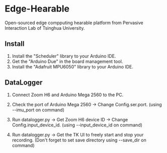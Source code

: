 # Edge-Hearable
Open-sourced edge compputing hearable platform from Pervasive Interaction Lab of Tsinghua University.

## Install

1. Install the "Scheduler" library to your Arduino IDE.
2. Get the "Arduino Due" in the board management tool. 
3. Install the "Adafruit MPU6050" library to your Arduino IDE.



## DataLogger

1. Connect Zoom H6 and Arduino Mega 2560 to the PC.

2. Check the port of Arduino Mega 2560 -> Change Config.ser.port. (using --imu_port on command)

3. Run datalogger.py -> Get Zoom H6 device ID -> Change Config.input_device_id. (using --input_device_id on command)

4. Run datalogger.py -> Get the TK UI to freely start and stop your recording. (Don't forget to set save directory using --save_dir on command)

   
